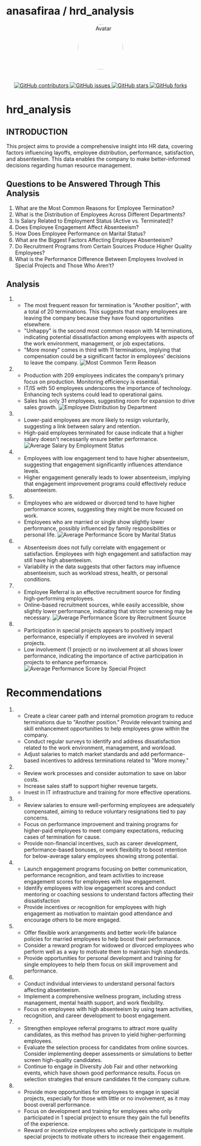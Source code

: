 # anasafiraa / hrd_analysis

<p align="center">
  <img src="https://avatars.githubusercontent.com/anasafiraa" alt="Avatar" width="120" height="120" style="border-radius: 50%; margin-bottom: 20px;">
</p>

<p align="center">
  <a href="https://github.com/anasafiraa/hrd_analysis/graphs/contributors">
    <img src="https://img.shields.io/github/contributors/anasafiraa/hrd_analysis?color=blue" alt="GitHub contributors">
  </a>
  <a href="https://github.com/anasafiraa/hrd_analysis/issues">
    <img src="https://img.shields.io/github/issues/anasafiraa/hrd_analysis?color=green" alt="GitHub issues">
  </a>
  <a href="https://github.com/anasafiraa/hrd_analysis/stargazers">
    <img src="https://img.shields.io/github/stars/anasafiraa/hrd_analysis?color=yellow" alt="GitHub stars">
  </a>
  <a href="https://github.com/anasafiraa/hrd_analysis/network">
    <img src="https://img.shields.io/github/forks/anasafiraa/hrd_analysis?color=orange" alt="GitHub forks">
  </a>
</p>

# hrd_analysis

## INTRODUCTION

This project aims to provide a comprehensive insight into HR data, covering factors influencing layoffs, employee distribution, performance, satisfaction, and absenteeism. This data enables the company to make better-informed decisions regarding human resource management.

## Questions to be Answered Through This Analysis
1. What are the Most Common Reasons for Employee Termination?
2. What is the Distribution of Employees Across Different Departments?
3. Is Salary Related to Employment Status (Active vs. Terminated)?
4. Does Employee Engagement Affect Absenteeism?
5. How Does Employee Performance on Marital Status?
6. What are the Biggest Factors Affecting Employee Absenteeism?
7. Do Recruitment Programs from Certain Sources Produce Higher Quality Employees?
8. What is the Performance Difference Between Employees Involved in Special Projects and Those Who Aren’t?

## Analysis
1. - The most frequent reason for termination is "Another position", with a total of 20 terminations. This suggests that many employees are leaving the company because they have found opportunities elsewhere.
   - "Unhappy" is the second most common reason with 14 terminations, indicating potential dissatisfaction among employees with aspects of the work environment, management, or job expectations.
   - "More money" comes in third with 11 terminations, implying that compensation could be a significant factor in employees' decisions to leave the company.
   ![Most Common Term Reason](https://github.com/anasafiraa/hrd_analysis/blob/main/images/Most%20Common%20Termination%20Reasons.png)
2. - Production with 209 employees indicates the company’s primary focus on production. Monitoring efficiency is essential.
   - IT/IS with 50 employees underscores the importance of technology. Enhancing tech systems could lead to operational gains.
   - Sales has only 31 employees, suggesting room for expansion to drive sales growth.
   ![Employee Distribution by Department](https://github.com/anasafiraa/hrd_analysis/blob/main/images/Employee%20Distribution%20by%20Department.png)
3. - Lower-paid employees are more likely to resign voluntarily, suggesting a link between salary and retention.
   - High-paid employees terminated for cause indicate that a higher salary doesn't necessarily ensure better performance.
   ![Average Salary by Employment Status](https://github.com/anasafiraa/hrd_analysis/blob/main/images/Average%20Salary%20by%20Employment%20Status.png)
4. - Employees with low engagement tend to have higher absenteeism, suggesting that engagement significantly influences attendance levels.
   - Higher engagement generally leads to lower absenteeism, implying that engagement improvement programs could effectively reduce absenteeism.
5. - Employees who are widowed or divorced tend to have higher performance scores, suggesting they might be more focused on work.
   - Employees who are married or single show slightly lower performance, possibly influenced by family responsibilities or personal life.
   ![Average Performance Score by Marital Status](https://github.com/anasafiraa/hrd_analysis/blob/main/images/Average%20Performance%20Score%20by%20Marital%20Status.png)
6. - Absenteeism does not fully correlate with engagement or satisfaction. Employees with high engagement and satisfaction may still have high absenteeism.
   - Variability in the data suggests that other factors may influence absenteeism, such as workload stress, health, or personal conditions.
7. - Employee Referral is an effective recruitment source for finding high-performing employees.
   - Online-based recruitment sources, while easily accessible, show slightly lower performance, indicating that stricter screening may be necessary.
   ![Average Performance Score by Recruitment Source](https://github.com/anasafiraa/hrd_analysis/blob/main/images/Average%20Performance%20Score%20by%20Recruitment%20Source.png)
8. - Participation in special projects appears to positively impact performance, especially if employees are involved in several projects.
   - Low involvement (1 project) or no involvement at all shows lower performance, indicating the importance of active participation in projects to enhance performance.
   ![Average Performance Score by Special Project](https://github.com/anasafiraa/hrd_analysis/blob/main/images/Average%20Performance%20Score%20by%20Special%20Projects%20Count.png)

# Recommendations
1. - Create a clear career path and internal promotion program to reduce terminations due to "Another position." Provide relevant training and skill enhancement opportunities to help employees grow within the company.
   - Conduct regular surveys to identify and address dissatisfaction related to the work environment, management, and workload.
   - Adjust salaries to match market standards and add performance-based incentives to address terminations related to "More money."
2. - Review work processes and consider automation to save on labor costs.
   - Increase sales staff to support higher revenue targets.
   - Invest in IT infrastructure and training for more effective operations.
3. - Review salaries to ensure well-performing employees are adequately compensated, aiming to reduce voluntary resignations tied to pay concerns.
   - Focus on performance improvement and training programs for higher-paid employees to meet company expectations, reducing cases of termination for cause.
   - Provide non-financial incentives, such as career development, performance-based bonuses, or work flexibility to boost retention for below-average salary employees showing strong potential.
4. - Launch engagement programs focusing on better communication, performance recognition, and team activities to increase engagement scores for employees with low engagement.
   - Identify employees with low engagement scores and conduct mentoring or coaching sessions to understand factors affecting their dissatisfaction
   - Provide incentives or recognition for employees with high engagement as motivation to maintain good attendance and encourage others to be more engaged.
5. - Offer flexible work arrangements and better work-life balance policies for married employees to help boost their performance.
   - Consider a reward program for widowed or divorced employees who perform well as a way to motivate them to maintain high standards.
   - Provide opportunities for personal development and training for single employees to help them focus on skill improvement and performance.
6. - Conduct individual interviews to understand personal factors affecting absenteeism.
   - Implement a comprehensive wellness program, including stress management, mental health support, and work flexibility.
   - Focus on employees with high absenteeism by using team activities, recognition, and career development to boost engagement.
7. - Strengthen employee referral programs to attract more quality candidates, as this method has proven to yield higher-performing employees.
   - Evaluate the selection process for candidates from online sources. Consider implementing deeper assessments or simulations to better screen high-quality candidates.
   - Continue to engage in Diversity Job Fair and other networking events, which have shown good performance results. Focus on selection strategies that ensure candidates fit the company culture.
8. - Provide more opportunities for employees to engage in special projects, especially for those with little or no involvement, as it may boost overall performance.
   - Focus on development and training for employees who only participated in 1 special project to ensure they gain the full benefits of the experience.
   - Reward or incentivize employees who actively participate in multiple special projects to motivate others to increase their engagement.
